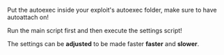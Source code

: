 Put the autoexec inside your exploit's autoexec folder, make sure to have autoattach on!

Run the main script first and then execute the settings script!

The settings can be **adjusted** to be made faster **faster** and **slower**.

